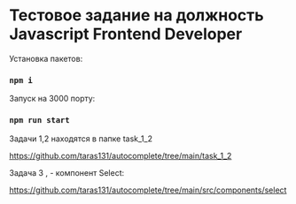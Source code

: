 # Тестовое задание на должность Javascript Frontend Developer


Установка пакетов:

### `npm i`


Запуск на 3000 порту:

### `npm run start`

Задачи 1,2 находятся в папке task_1_2

https://github.com/taras131/autocomplete/tree/main/task_1_2

Задача 3 , - компонент Select:

https://github.com/taras131/autocomplete/tree/main/src/components/select

